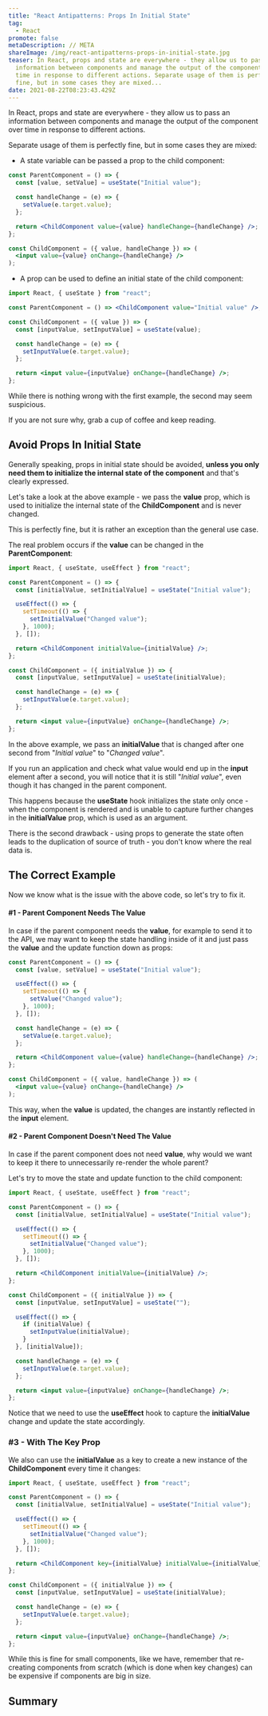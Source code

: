 ```yaml
---
title: "React Antipatterns: Props In Initial State"
tag:
  - React
promote: false
metaDescription: // META
shareImage: /img/react-antipatterns-props-in-initial-state.jpg
teaser: In React, props and state are everywhere - they allow us to pass an
  information between components and manage the output of the component over
  time in response to different actions. Separate usage of them is perfectly
  fine, but in some cases they are mixed...
date: 2021-08-22T08:23:43.429Z
---
```

In React, props and state are everywhere - they allow us to pass an information between components and manage the output of the component over time in response to different actions.

Separate usage of them is perfectly fine, but in some cases they are mixed:

* A state variable can be passed a prop to the child component:

```jsx
const ParentComponent = () => {
  const [value, setValue] = useState("Initial value");

  const handleChange = (e) => {
    setValue(e.target.value);
  };

  return <ChildComponent value={value} handleChange={handleChange} />;
};

const ChildComponent = ({ value, handleChange }) => (
  <input value={value} onChange={handleChange} />
);
```

* A prop can be used to define an initial state of the child component:

```jsx
import React, { useState } from "react";

const ParentComponent = () => <ChildComponent value="Initial value" />;

const ChildComponent = ({ value }) => {
  const [inputValue, setInputValue] = useState(value);

  const handleChange = (e) => {
    setInputValue(e.target.value);
  };

  return <input value={inputValue} onChange={handleChange} />;
};
```

While there is nothing wrong with the first example, the second may seem suspicious.

If you are not sure why, grab a cup of coffee and keep reading.

## Avoid Props In Initial State

Generally speaking, props in initial state should be avoided, **unless you only need them to initialize the internal state of the component** and that's clearly expressed.

Let's take a look at the above example - we pass the **value** prop, which is used to initialize the internal state of the **ChildComponent** and is never changed.

This is perfectly fine, but it is rather an exception than the general use case.

The real problem occurs if the **value** can be changed in the **ParentComponent**:

```jsx
import React, { useState, useEffect } from "react";

const ParentComponent = () => {
  const [initialValue, setInitialValue] = useState("Initial value");

  useEffect(() => {
    setTimeout(() => {
      setInitialValue("Changed value");
    }, 1000);
  }, []);

  return <ChildComponent initialValue={initialValue} />;
};

const ChildComponent = ({ initialValue }) => {
  const [inputValue, setInputValue] = useState(initialValue);

  const handleChange = (e) => {
    setInputValue(e.target.value);
  };

  return <input value={inputValue} onChange={handleChange} />;
};
```

In the above example, we pass an **initialValue** that is changed after one second from "*Initial value*" to "*Changed value*".

If you run an application and check what value would end up in the **input** element after a second, you will notice that it is still "*Initial value*", even though it has changed in the parent component.

This happens because the **useState** hook initializes the state only once - when the component is rendered and is unable to capture further changes in the **initialValue** prop, which is used as an argument.

There is the second drawback - using props to generate the state often leads to the duplication of source of truth - you don't know where the real data is.

## The Correct Example

Now we know what is the issue with the above code, so let's try to fix it.

#### \#1 - Parent Component Needs The Value

In case if the parent component needs the **value**, for example to send it to the API, we may want to keep the state handling inside of it and just pass the **value** and the update function down as props:

```jsx
const ParentComponent = () => {
  const [value, setValue] = useState("Initial value");

  useEffect(() => {
    setTimeout(() => {
      setValue("Changed value");
    }, 1000);
  }, []);

  const handleChange = (e) => {
    setValue(e.target.value);
  };

  return <ChildComponent value={value} handleChange={handleChange} />;
};

const ChildComponent = ({ value, handleChange }) => (
  <input value={value} onChange={handleChange} />
);
```

This way, when the **value** is updated, the changes are instantly reflected in the **input** element.

#### \#2 - Parent Component Doesn't Need The Value

In case if the parent component does not need **value**, why would we want to keep it there to unnecessarily re-render the whole parent? 

Let's try to move the state and update function to the child component:

```jsx
import React, { useState, useEffect } from "react";

const ParentComponent = () => {
  const [initialValue, setInitialValue] = useState("Initial value");

  useEffect(() => {
    setTimeout(() => {
      setInitialValue("Changed value");
    }, 1000);
  }, []);

  return <ChildComponent initialValue={initialValue} />;
};

const ChildComponent = ({ initialValue }) => {
  const [inputValue, setInputValue] = useState("");

  useEffect(() => {
    if (initialValue) {
      setInputValue(initialValue);
    }
  }, [initialValue]);

  const handleChange = (e) => {
    setInputValue(e.target.value);
  };

  return <input value={inputValue} onChange={handleChange} />;
};
```

Notice that we need to use the **useEffect** hook to capture the **initialValue** change and update the state accordingly.

### \#3 - With The Key Prop

We also can use the **initialValue** as a key to create a new instance of the **ChildComponent** every time it changes:

```jsx
import React, { useState, useEffect } from "react";

const ParentComponent = () => {
  const [initialValue, setInitialValue] = useState("Initial value");

  useEffect(() => {
    setTimeout(() => {
      setInitialValue("Changed value");
    }, 1000);
  }, []);

  return <ChildComponent key={initialValue} initialValue={initialValue} />;
};

const ChildComponent = ({ initialValue }) => {
  const [inputValue, setInputValue] = useState(initialValue);

  const handleChange = (e) => {
    setInputValue(e.target.value);
  };

  return <input value={inputValue} onChange={handleChange} />;
};
```

While this is fine for small components, like we have, remember that re-creating components from scratch (which is done when key changes) can be expensive if components are big in size.

## Summary